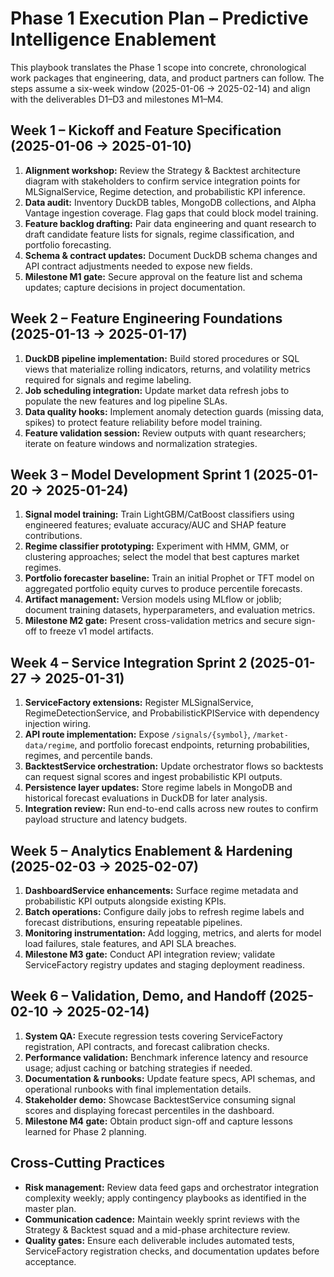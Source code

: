 # Phase 1 Execution Plan – Predictive Intelligence Enablement

This playbook translates the Phase 1 scope into concrete, chronological work packages that engineering, data, and product partners can follow. The steps assume a six-week window (2025-01-06 → 2025-02-14) and align with the deliverables D1–D3 and milestones M1–M4.

## Week 1 – Kickoff and Feature Specification (2025-01-06 → 2025-01-10)
1. **Alignment workshop:** Review the Strategy & Backtest architecture diagram with stakeholders to confirm service integration points for MLSignalService, Regime detection, and probabilistic KPI inference.
2. **Data audit:** Inventory DuckDB tables, MongoDB collections, and Alpha Vantage ingestion coverage. Flag gaps that could block model training.
3. **Feature backlog drafting:** Pair data engineering and quant research to draft candidate feature lists for signals, regime classification, and portfolio forecasting.
4. **Schema & contract updates:** Document DuckDB schema changes and API contract adjustments needed to expose new fields.
5. **Milestone M1 gate:** Secure approval on the feature list and schema updates; capture decisions in project documentation.

## Week 2 – Feature Engineering Foundations (2025-01-13 → 2025-01-17)
1. **DuckDB pipeline implementation:** Build stored procedures or SQL views that materialize rolling indicators, returns, and volatility metrics required for signals and regime labeling.
2. **Job scheduling integration:** Update market data refresh jobs to populate the new features and log pipeline SLAs.
3. **Data quality hooks:** Implement anomaly detection guards (missing data, spikes) to protect feature reliability before model training.
4. **Feature validation session:** Review outputs with quant researchers; iterate on feature windows and normalization strategies.

## Week 3 – Model Development Sprint 1 (2025-01-20 → 2025-01-24)
1. **Signal model training:** Train LightGBM/CatBoost classifiers using engineered features; evaluate accuracy/AUC and SHAP feature contributions.
2. **Regime classifier prototyping:** Experiment with HMM, GMM, or clustering approaches; select the model that best captures market regimes.
3. **Portfolio forecaster baseline:** Train an initial Prophet or TFT model on aggregated portfolio equity curves to produce percentile forecasts.
4. **Artifact management:** Version models using MLflow or joblib; document training datasets, hyperparameters, and evaluation metrics.
5. **Milestone M2 gate:** Present cross-validation metrics and secure sign-off to freeze v1 model artifacts.

## Week 4 – Service Integration Sprint 2 (2025-01-27 → 2025-01-31)
1. **ServiceFactory extensions:** Register MLSignalService, RegimeDetectionService, and ProbabilisticKPIService with dependency injection wiring.
2. **API route implementation:** Expose `/signals/{symbol}`, `/market-data/regime`, and portfolio forecast endpoints, returning probabilities, regimes, and percentile bands.
3. **BacktestService orchestration:** Update orchestrator flows so backtests can request signal scores and ingest probabilistic KPI outputs.
4. **Persistence layer updates:** Store regime labels in MongoDB and historical forecast evaluations in DuckDB for later analysis.
5. **Integration review:** Run end-to-end calls across new routes to confirm payload structure and latency budgets.

## Week 5 – Analytics Enablement & Hardening (2025-02-03 → 2025-02-07)
1. **DashboardService enhancements:** Surface regime metadata and probabilistic KPI outputs alongside existing KPIs.
2. **Batch operations:** Configure daily jobs to refresh regime labels and forecast distributions, ensuring repeatable pipelines.
3. **Monitoring instrumentation:** Add logging, metrics, and alerts for model load failures, stale features, and API SLA breaches.
4. **Milestone M3 gate:** Conduct API integration review; validate ServiceFactory registry updates and staging deployment readiness.

## Week 6 – Validation, Demo, and Handoff (2025-02-10 → 2025-02-14)
1. **System QA:** Execute regression tests covering ServiceFactory registration, API contracts, and forecast calibration checks.
2. **Performance validation:** Benchmark inference latency and resource usage; adjust caching or batching strategies if needed.
3. **Documentation & runbooks:** Update feature specs, API schemas, and operational runbooks with final implementation details.
4. **Stakeholder demo:** Showcase BacktestService consuming signal scores and displaying forecast percentiles in the dashboard.
5. **Milestone M4 gate:** Obtain product sign-off and capture lessons learned for Phase 2 planning.

## Cross-Cutting Practices
- **Risk management:** Review data feed gaps and orchestrator integration complexity weekly; apply contingency playbooks as identified in the master plan.
- **Communication cadence:** Maintain weekly sprint reviews with the Strategy & Backtest squad and a mid-phase architecture review.
- **Quality gates:** Ensure each deliverable includes automated tests, ServiceFactory registration checks, and documentation updates before acceptance.
